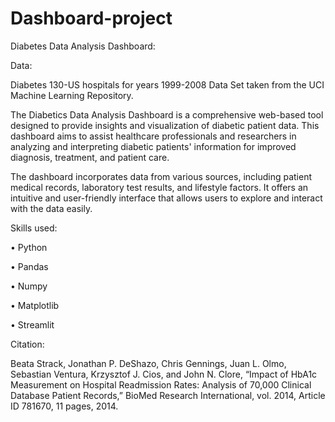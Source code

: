 # Dashboard-project

Diabetes Data Analysis Dashboard:

Data:

Diabetes 130-US hospitals for years 1999-2008 Data Set taken from the UCI Machine Learning Repository.

The Diabetics Data Analysis Dashboard is a comprehensive web-based tool designed to provide insights and visualization of diabetic patient data. This dashboard aims to assist healthcare professionals and researchers in analyzing and interpreting diabetic patients' information for improved diagnosis, treatment, and patient care.

The dashboard incorporates data from various sources, including patient medical records, laboratory test results, and lifestyle factors. It offers an intuitive and user-friendly interface that allows users to explore and interact with the data easily.

Skills used:

•	Python

•	Pandas

•	Numpy

•	Matplotlib

•	Streamlit

Citation:

Beata Strack, Jonathan P. DeShazo, Chris Gennings, Juan L. Olmo, Sebastian Ventura, Krzysztof J. Cios, and John N. Clore, “Impact of HbA1c Measurement on Hospital Readmission Rates: Analysis of 70,000 Clinical Database Patient Records,” BioMed Research International, vol. 2014, Article ID 781670, 11 pages, 2014.

